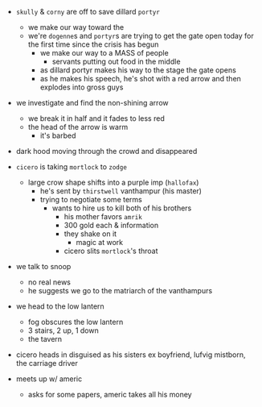 - `skully` & `corny` are off to save dillard `portyr`
    - we make our way toward the 
    - we're `dogenne`s and `portyr`s are trying to get the gate open today for the first time since the crisis has begun
        - we make our way to a MASS of people
            - servants putting out food in the middle
        - as dillard portyr makes his way to the stage the gate opens
        - as he makes his speech, he's shot with a red arrow and then explodes into gross guys
- we investigate and find the non-shining arrow
    - we break it in half and it fades to less red
    - the head of the arrow is warm
        - it's barbed
- dark hood moving through the crowd and disappeared


- `cicero` is taking `mortlock` to `zodge`
    - large crow shape shifts into a purple imp (`hallofax`)
        - he's sent by `thirstwell` vanthampur (his master)
        - trying to negotiate some terms
            - wants to hire us to kill both of his brothers
                - his mother favors `amrik`
                - 300 gold each & information
                - they shake on it
                    - magic at work
                - cicero slits `mortlock`'s throat

- we talk to snoop
    - no real news
    - he suggests we go to the matriarch of the vanthampurs


- we head to the low lantern
    - fog obscures the low lantern
    - 3 stairs, 2 up, 1 down
    - the tavern

- cicero heads in disguised as his sisters ex boyfriend, lufvig mistborn, the carriage driver
- meets up w/ americ
    - asks for some papers, americ takes all his money
